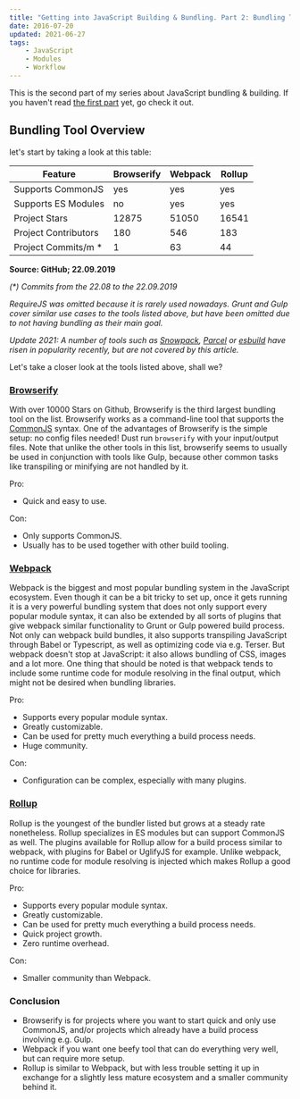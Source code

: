 ```yaml
---
title: "Getting into JavaScript Building & Bundling. Part 2: Bundling Tools"
date: 2016-07-20
updated: 2021-06-27
tags:
    - JavaScript
    - Modules
    - Workflow
---
```


This is the second part of my series about JavaScript bundling & building. If you haven't read [the first part](https://rilling.dev/getting-into-javascript-building-and-bundling-part-1-modules) yet, go check it out.

<!-- more -->

## Bundling Tool Overview

let's start by taking a look at this table:

| Feature              | Browserify | Webpack | Rollup |
| -------------------- | ---------- | ------- | ------ |
| Supports CommonJS    | yes        | yes     | yes    |
| Supports ES Modules  | no         | yes     | yes    |
| Project Stars        | 12875      | 51050   | 16541  |
| Project Contributors | 180        | 546     | 183    |
| Project Commits/m \* | 1          | 63      | 44     |

**Source: GitHub; 22.09.2019**

_(\*) Commits from the 22.08 to the 22.09.2019_

_RequireJS was omitted because it is rarely used nowadays. Grunt and Gulp cover similar use cases to the tools listed above, but have been omitted due to not having bundling as their main goal._

_Update 2021: A number of tools such as [Snowpack](https://www.snowpack.dev/), [Parcel](https://parceljs.org/) or [esbuild](https://esbuild.github.io/) have risen in popularity recently, but are not covered by this article._

Let's take a closer look at the tools listed above, shall we?

### [Browserify](http://browserify.org/)

With over 10000 Stars on Github, Browserify is the third largest bundling tool on the list. Browserify works as a command-line tool that supports the [CommonJS](https://rilling.dev/getting-into-JavaScript-building-and-bundling-part-1-modules) syntax. One of the advantages of Browserify is the simple setup: no config files needed!
Dust run `browserify` with your input/output files.
Note that unlike the other tools in this list, browserify seems to usually be used in conjunction with tools like Gulp, because other common tasks like transpiling or minifying are not handled by it.

Pro:

-   Quick and easy to use.

Con:

-   Only supports CommonJS.
-   Usually has to be used together with other build tooling.

### [Webpack](https://webpack.github.io/)

Webpack is the biggest and most popular bundling system in the JavaScript ecosystem. Even though it can be a bit tricky to set up, once it gets running it is a very powerful bundling system that does not only support every popular module syntax, it can also be extended by all sorts of plugins that give webpack similar functionality to Grunt or Gulp powered build process. Not only can webpack build bundles, it also supports transpiling JavaScript through Babel or Typescript, as well as optimizing code via e.g. Terser. But webpack doesn't stop at JavaScript: it also allows bundling of CSS, images and a lot more.
One thing that should be noted is that webpack tends to include some runtime code for module resolving in the final output, which might not be desired when bundling libraries.

Pro:

-   Supports every popular module syntax.
-   Greatly customizable.
-   Can be used for pretty much everything a build process needs.
-   Huge community.

Con:

-   Configuration can be complex, especially with many plugins.

### [Rollup](http://rollupjs.org/)

Rollup is the youngest of the bundler listed but grows at a steady rate nonetheless. Rollup specializes in ES modules but can support CommonJS as well. The plugins available for Rollup allow for a build process similar to webpack, with plugins for Babel or UglifyJS for example.
Unlike webpack, no runtime code for module resolving is injected which makes Rollup a good choice for libraries.


Pro:

-   Supports every popular module syntax.
-   Greatly customizable.
-   Can be used for pretty much everything a build process needs.
-   Quick project growth.
-   Zero runtime overhead.

Con:

-   Smaller community than Webpack.

### Conclusion
-   Browserify is for projects where you want to start quick and only use CommonJS, and/or projects which already have a build process involving e.g. Gulp.
-   Webpack if you want one beefy tool that can do everything very well, but can require more setup.
-   Rollup is similar to Webpack, but with less trouble setting it up in exchange for a slightly less mature ecosystem and a smaller community behind it.
